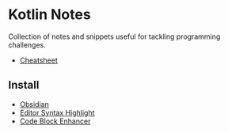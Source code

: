 # Kotlin Notes

Collection of notes and snippets useful for tackling programming challenges.

- [Cheatsheet](cheatsheet.md)

## Install

- [Obsidian](https://obsidian.md/)
- [Editor Syntax Highlight](https://github.com/deathau/cm-editor-syntax-highlight-obsidian)
- [Code Block Enhancer](https://github.com/nyable/obsidian-code-block-enhancer)
